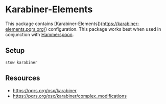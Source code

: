 # Karabiner-Elements

This package contains
[Karabiner-Elements])(https://karabiner-elements.pqrs.org/) configuration. This
package works best when used in conjunction with [Hammerspoon](../hammerspoon).

## Setup

```shell
stow karabiner
```

## Resources

- https://pqrs.org/osx/karabiner
- https://pqrs.org/osx/karabiner/complex_modifications
